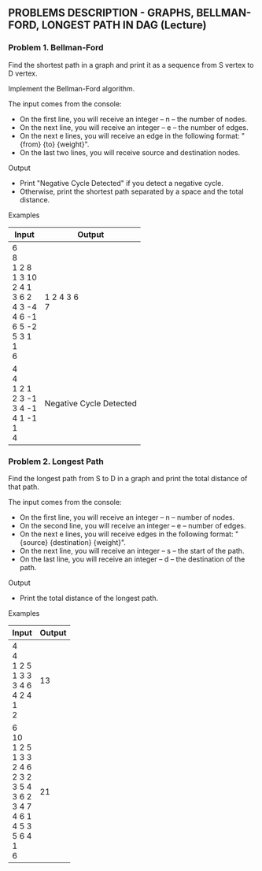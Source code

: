 ## PROBLEMS DESCRIPTION - GRAPHS, BELLMAN-FORD, LONGEST PATH IN DAG (Lecture)


### Problem 1.	Bellman-Ford

Find the shortest path in a graph and print it as a sequence from S vertex to D vertex.

Implement the Bellman-Ford algorithm.

The input comes from the console:

  + On the first line, you will receive an integer – n – the number of nodes.
  + On the next line, you will receive an integer – e – the number of edges.
  + On the next e lines, you will receive an edge in the following format: "{from} {to} {weight}".
  + On the last two lines, you will receive source and destination nodes.

Output

  + Print "Negative Cycle Detected" if you detect a negative cycle.
  + Otherwise, print the shortest path separated by a space and the total distance.

Examples

| Input | Output |
| --- | --- |
| 6 <br> 8 <br> 1 2 8 <br> 1 3 10 <br> 2 4 1 <br> 3 6 2 <br> 4 3 -4 <br> 4 6 -1 <br> 6 5 -2 <br> 5 3 1 <br> 1 <br> 6 | 1 2 4 3 6 <br> 7 |
| 4 <br> 4 <br> 1 2 1 <br> 2 3 -1 <br> 3 4 -1 <br> 4 1 -1 <br> 1 <br> 4 | Negative Cycle Detected |

### Problem 2. Longest Path

Find the longest path from S to D in a graph and print the total distance of that path.

The input comes from the console:

  + On the first line, you will receive an integer – n – number of nodes.
  + On the second line, you will receive an integer – e – number of edges.
  + On the next e lines, you will receive edges in the following format: "{source} {destination} {weight}".
  + On the next line, you will receive an integer – s – the start of the path.
  + On the last line, you will receive an integer – d – the destination of the path.

Output

  + Print the total distance of the longest path.

Examples

| Input | Output |
| --- | --- |
| 4 <br> 4 <br> 1 2 5 <br> 1 3 3 <br> 3 4 6 <br> 4 2 4 <br> 1 <br> 2 | 13 |
| 6 <br> 10 <br> 1 2 5 <br> 1 3 3 <br> 2 4 6 <br> 2 3 2 <br> 3 5 4 <br> 3 6 2 <br> 3 4 7 <br> 4 6 1 <br> 4 5 3 <br> 5 6 4 <br> 1 <br> 6 | 21 |